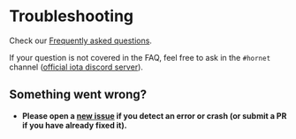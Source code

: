 # Troubleshooting


Check our [Frequently asked questions](./faq.md).

If your question is not covered in the FAQ, feel free to ask in the `#hornet` channel ([official iota discord server](https://discord.iota.org/)).

## Something went wrong?
- **Please open a [new issue](https://github.com/gohornet/hornet/issues/new) if you detect an error or crash (or submit a PR if you have already fixed it).**
